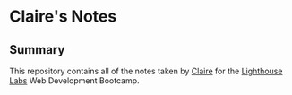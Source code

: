 # Claire's Notes

## Summary

This repository contains all of the notes taken by [Claire](https://github.com/cldevlin) for the [Lighthouse Labs](https://www.lighthouselabs.ca/) Web Development Bootcamp. 